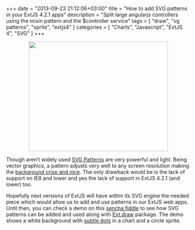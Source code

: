 +++
date = "2013-09-23 21:12:06+03:00"
title = "How to add SVG patterns in your ExtJS 4.2.1 apps"
description = "Split large angularjs controllers using the mixin pattern and the $controller service"
tags = [
    "draw",
    "vg patterns",
    "sprite",
    "extjs4"
]
categories = [
    "Charts",
    "Javascript",
    "ExtJS 4",
    "SVG"
]
+++

<img class="right" src="../../images/svg-patterns-380x300.png" style="display: block;margin: 0 auto; width:380;height:300;">

Though aren&#8217;t widely used <a title="http://www.w3.org/TR/SVG/pservers.html" href="http://www.w3.org/TR/SVG/pservers.html" target="_blank">SVG Patterns</a> are very powerful and light. Being vector graphics, a pattern adjusts very well to any screen resolution making the <a title="http://philbit.com/svgpatterns/" href="http://philbit.com/svgpatterns/" target="_blank">background crisp and nice</a>. The only drawback would be is the lack of support on IE8 and lower and yes the lack of support in ExtJS 4.2.1 (and lower) too.

Hopefully next versions of ExtJS will have within its SVG engine the needed piece which would allow us to add and use patterns in our ExtJS web apps. Until then, you can check a demo on this <a title="https://fiddle.sencha.com/#fiddle/i9" href="https://fiddle.sencha.com/#fiddle/i9" target="_blank">sencha fiddle</a> to see how SVG patterns can be added and used along with [Ext.draw][1] package. The demo shows a white background with [subtle dots][2] in a chart and a circle sprite.

 [1]: http://docs.sencha.com/extjs/4.2.1/#!/guide/drawing "http://docs.sencha.com/extjs/4.2.1/#!/guide/drawing"
 [2]: http://philbit.com/svgpatterns/#subtledots "http://philbit.com/svgpatterns/#subtledots"